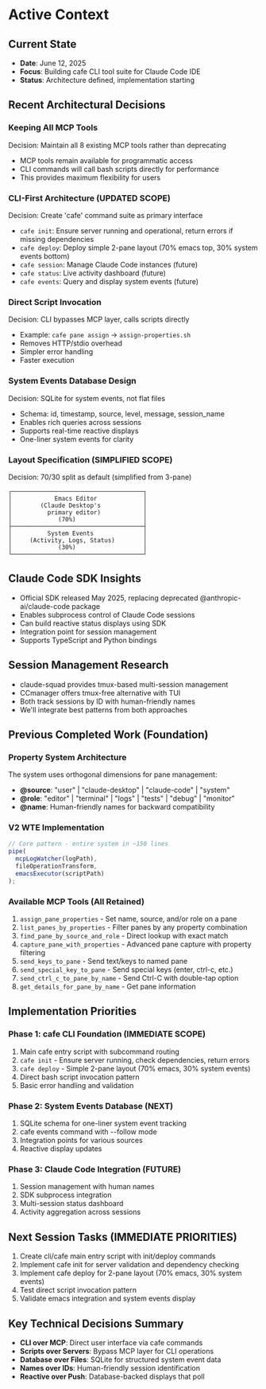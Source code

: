 # Active Context

## Current State
- **Date**: June 12, 2025
- **Focus**: Building cafe CLI tool suite for Claude Code IDE
- **Status**: Architecture defined, implementation starting

## Recent Architectural Decisions

### Keeping All MCP Tools
Decision: Maintain all 8 existing MCP tools rather than deprecating
- MCP tools remain available for programmatic access
- CLI commands will call bash scripts directly for performance
- This provides maximum flexibility for users

### CLI-First Architecture (UPDATED SCOPE)
Decision: Create 'cafe' command suite as primary interface
- `cafe init`: Ensure server running and operational, return errors if missing dependencies
- `cafe deploy`: Deploy simple 2-pane layout (70% emacs top, 30% system events bottom)
- `cafe session`: Manage Claude Code instances (future)
- `cafe status`: Live activity dashboard (future) 
- `cafe events`: Query and display system events (future)

### Direct Script Invocation
Decision: CLI bypasses MCP layer, calls scripts directly
- Example: `cafe pane assign` → `assign-properties.sh`
- Removes HTTP/stdio overhead
- Simpler error handling
- Faster execution

### System Events Database Design
Decision: SQLite for system events, not flat files
- Schema: id, timestamp, source, level, message, session_name
- Enables rich queries across sessions
- Supports real-time reactive displays
- One-liner system events for clarity

### Layout Specification (SIMPLIFIED SCOPE)
Decision: 70/30 split as default (simplified from 3-pane)
```
┌─────────────────────────────────────┐
│            Emacs Editor             │
│        (Claude Desktop's            │  
│          primary editor)            │
│             (70%)                   │
├─────────────────────────────────────┤
│          System Events              │
│     (Activity, Logs, Status)        │
│             (30%)                   │
└─────────────────────────────────────┘
```
## Claude Code SDK Insights
- Official SDK released May 2025, replacing deprecated @anthropic-ai/claude-code package
- Enables subprocess control of Claude Code sessions
- Can build reactive status displays using SDK
- Integration point for session management
- Supports TypeScript and Python bindings

## Session Management Research
- claude-squad provides tmux-based multi-session management
- CCmanager offers tmux-free alternative with TUI
- Both track sessions by ID with human-friendly names
- We'll integrate best patterns from both approaches

## Previous Completed Work (Foundation)

### Property System Architecture
The system uses orthogonal dimensions for pane management:
- **@source**: "user" | "claude-desktop" | "claude-code" | "system"
- **@role**: "editor" | "terminal" | "logs" | "tests" | "debug" | "monitor"
- **@name**: Human-friendly names for backward compatibility

### V2 WTE Implementation
```typescript
// Core pattern - entire system in ~150 lines
pipe(
  mcpLogWatcher(logPath),
  fileOperationTransform,
  emacsExecutor(scriptPath)
);
```

### Available MCP Tools (All Retained)
1. `assign_pane_properties` - Set name, source, and/or role on a pane
2. `list_panes_by_properties` - Filter panes by any property combination
3. `find_pane_by_source_and_role` - Direct lookup with exact match
4. `capture_pane_with_properties` - Advanced pane capture with property filtering
5. `send_keys_to_pane` - Send text/keys to named pane
6. `send_special_key_to_pane` - Send special keys (enter, ctrl-c, etc.)
7. `send_ctrl_c_to_pane_by_name` - Send Ctrl-C with double-tap option
8. `get_details_for_pane_by_name` - Get pane information
## Implementation Priorities

### Phase 1: cafe CLI Foundation (IMMEDIATE SCOPE)
1. Main cafe entry script with subcommand routing
2. `cafe init` - Ensure server running, check dependencies, return errors
3. `cafe deploy` - Simple 2-pane layout (70% emacs, 30% system events)
4. Direct bash script invocation pattern
5. Basic error handling and validation

### Phase 2: System Events Database (NEXT)
1. SQLite schema for one-liner system event tracking
2. cafe events command with --follow mode
3. Integration points for various sources
4. Reactive display updates

### Phase 3: Claude Code Integration (FUTURE)
1. Session management with human names
2. SDK subprocess integration
3. Multi-session status dashboard
4. Activity aggregation across sessions

## Next Session Tasks (IMMEDIATE PRIORITIES)
1. Create cli/cafe main entry script with init/deploy commands
2. Implement cafe init for server validation and dependency checking
3. Implement cafe deploy for 2-pane layout (70% emacs, 30% system events)
4. Test direct script invocation pattern
5. Validate emacs integration and system events display

## Key Technical Decisions Summary
- **CLI over MCP**: Direct user interface via cafe commands
- **Scripts over Servers**: Bypass MCP layer for CLI operations
- **Database over Files**: SQLite for structured system event data
- **Names over IDs**: Human-friendly session identification
- **Reactive over Push**: Database-backed displays that poll